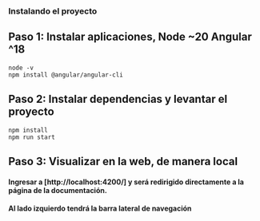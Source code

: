   ### Instalando el proyecto
  ## Paso 1: Instalar aplicaciones, Node ~20 Angular ^18

```shell
node -v
npm install @angular/angular-cli
```

## Paso 2: Instalar dependencias y levantar el proyecto

```shell
npm install
npm run start
```

## Paso 3: Visualizar en la web, de manera local

#### Ingresar a [http://localhost:4200/] y será redirigido directamente a la página de la documentación. 
#### Al lado izquierdo tendrá la barra lateral de navegación